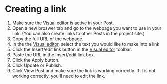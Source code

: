 # Creating a link

1. Make sure the [Visual editor](https://jjloomis.gitbooks.io/wordpress-aesop-story-engine-basics/content/adding-content-to-your-site/working-with-content-in-the-visual-editor.html) is active in your Post.
2. Open a new broswer tab and go to the webpage you want to use in your link. \(You can also create links to other Posts in the project site.\)
3. Copy the full URL of the webpage.
4. In the the [Visual editor](https://jjloomis.gitbooks.io/wordpress-aesop-story-engine-basics/content/adding-content-to-your-site/working-with-content-in-the-visual-editor.html), select the text you would like to make into a link.
5. Click the Insert/edit link button in the [Visual editor](https://jjloomis.gitbooks.io/wordpress-aesop-story-engine-basics/content/adding-content-to-your-site/working-with-content-in-the-visual-editor.html) toolbar.
6. Paste the URL in the Insert/edit link box.
7. Click the Apply button.
8. Click Update or Publish.
9. Click View Post and make sure the link is working correctly. If it is not working correctly, you'll need to edit the link.



